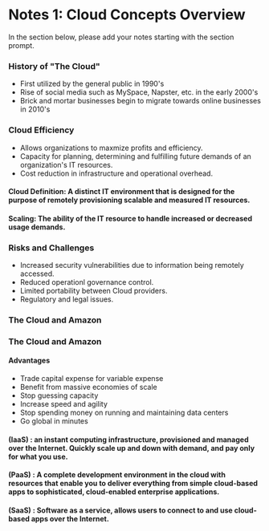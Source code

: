 # Notes 1: Cloud Concepts Overview
In the section below, please add your notes starting with the section prompt.
### History of "The Cloud"
- First utilized by the general public in 1990's 
- Rise of social media such as MySpace, Napster, etc. in the early 2000's
- Brick and mortar businesses begin to migrate towards online businesses in 2010's
### Cloud Efficiency
- Allows organizations to maxmize profits and efficiency.
- Capacity for planning, determining and fulfilling future demands of an organization's IT resources.
- Cost reduction in infrastructure and operational overhead.
#### Cloud Definition: A distinct IT environment that is designed for the purpose of remotely provisioning scalable and measured IT resources. 
#### Scaling: The ability of the IT resource to handle increased or decreased usage demands. 
### Risks and Challenges
- Increased security vulnerabilities due to information being remotely accessed.
- Reduced operationl governance control.
- Limited portability between Cloud providers.
- Regulatory and legal issues.

### The Cloud and Amazon
### The Cloud and Amazon
#### Advantages
- Trade capital expense for variable expense
- Benefit from massive economies of scale
- Stop guessing capacity 
- Increase speed and agility
- Stop spending money on running and maintaining data centers
- Go global in minutes
#### (IaaS) : an instant computing infrastructure, provisioned and managed over the Internet. Quickly scale up and down with demand, and pay only for what you use.
#### (PaaS) : A complete development environment in the cloud with resources that enable you to deliver everything from simple cloud-based apps to sophisticated, cloud-enabled enterprise applications. 
#### (SaaS) : Software as a service, allows users to connect to and use cloud-based apps over the Internet.
